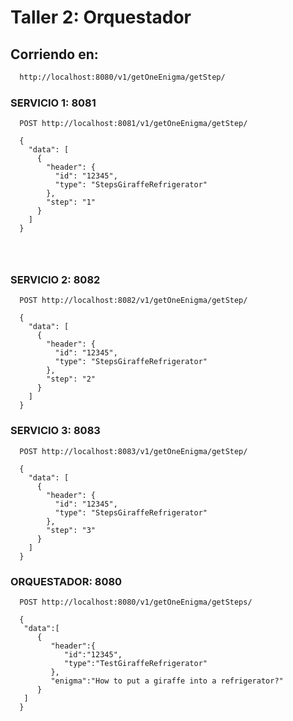 
# Taller 2: Orquestador
## Corriendo en:


```bash
  http://localhost:8080/v1/getOneEnigma/getStep/
```

### SERVICIO 1: 8081

```http
  POST http://localhost:8081/v1/getOneEnigma/getStep/

  {
    "data": [
      {
        "header": {
          "id": "12345",
          "type": "StepsGiraffeRefrigerator"
        },
        "step": "1"
      }
    ]
  }

  
  

```

### SERVICIO 2: 8082

```http
  POST http://localhost:8082/v1/getOneEnigma/getStep/

  {
    "data": [
      {
        "header": {
          "id": "12345",
          "type": "StepsGiraffeRefrigerator"
        },
        "step": "2"
      }
    ]
  }
```


### SERVICIO 3: 8083

```http
  POST http://localhost:8083/v1/getOneEnigma/getStep/

  {
    "data": [
      {
        "header": {
          "id": "12345",
          "type": "StepsGiraffeRefrigerator"
        },
        "step": "3"
      }
    ]
  }
```

### ORQUESTADOR: 8080

```http
  POST http://localhost:8080/v1/getOneEnigma/getSteps/

  {  
   "data":[  
      {  
         "header":{  
            "id":"12345",
            "type":"TestGiraffeRefrigerator"
         },
         "enigma":"How to put a giraffe into a refrigerator?"
      }
   ]
  }
```

